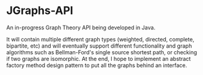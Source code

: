 # JGraphs-API
An in-progress Graph Theory API being developed in Java.

It will contain multiple different graph types (weighted, directed, complete, bipartite, etc)
and will eventually support different functionality and graph algorithms such as Bellman-Ford's single source shortest path, or checking if two graphs are isomorphic.
At the end, I hope to implement an abstract factory method design pattern to put all the graphs behind
an interface.
